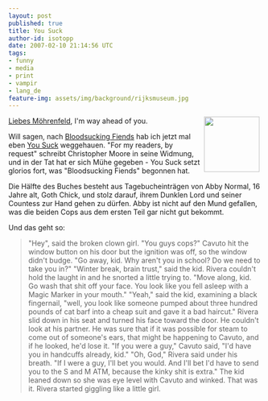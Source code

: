 ```yaml
---
layout: post
published: true
title: You Suck
author-id: isotopp
date: 2007-02-10 21:14:56 UTC
tags:
- funny
- media
- print
- vampir
- lang_de
feature-img: assets/img/background/rijksmuseum.jpg
---
```

<!-- s9ymdb:4217 --><img width='110' height='110' style="float: right; border: 0px; padding-left: 5px; padding-right: 5px;" src="/uploads/yousuck.serendipityThumb.jpg" alt="" /> <a href="http://blog.karotte.org/archives/222-Bloodsucking-Fiends.html">Liebes Möhrenfeld</a>, I'm way ahead of you. 

Will sagen, nach <a href="http://blog.koehntopp.de/archives/1571-Bloodsucking-Fiends.html">Bloodsucking Fiends</a> hab ich jetzt mal eben <a href="http://www.amazon.de/Suck-Love-Story-Christopher-Moore/dp/0060590297">You Suck</a> weggehauen. "For my readers, by request" schreibt Christopher Moore in seine Widmung, und in der Tat hat er sich Mühe gegeben - You Suck setzt glorios fort, was "Bloodsucking Fiends" begonnen hat.

Die Hälfte des Buches besteht aus Tagebucheinträgen von Abby Normal, 16 Jahre alt, Goth Chick, und stolz darauf, ihrem Dunklen Lord und seiner Countess zur Hand gehen zu dürfen. Abby ist nicht auf den Mund gefallen, was die beiden Cops aus dem ersten Teil gar nicht gut bekommt.

Und das geht so:

<blockquote>"Hey", said the broken clown girl. "You guys cops?"
 Cavuto hit the window button on his door but the ignition was off, so the window didn't budge. "Go away, kid. Why aren't you in school? Do we need to take you in?"
 "Winter break, brain trust," said the kid.
 Rivera couldn't hold the laught in and he snorted a little trying to.
 "Move along, kid. Go wash that shit off your face. You look like you fell asleep with a Magic Marker in your mouth."
 "Yeah," said the kid, examining a black fingernail, "well, you look like someone pumped about three hundred pounds of cat barf into a cheap suit and gave it a bad haircut."
 Rivera slid down in his seat and turned his face toward the door. He couldn't look at his partner. He was sure that if it was possible for steam to come out of someone's ears, that might be happening to Cavuto, and if he looked, he'd lose it.
 "If you were a guy," Cavuto said, "I'd have you in handcuffs already, kid."
 "Oh, God," Rivera said under his breath.
 "If I were a guy, I'll bet you would. And I'll bet I'd have to send you to the S and M ATM, because the kinky shit is extra." The kid leaned down so she was eye level with Cavuto and winked.
 That was it. Rivera started giggling like a little girl.</blockquote>

